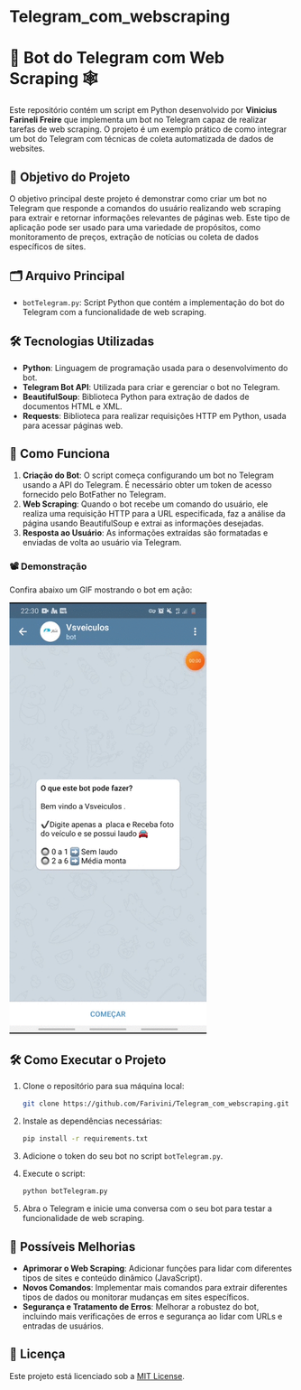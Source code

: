 # Telegram_com_webscraping





# 🤖 Bot do Telegram com Web Scraping 🕸️

Este repositório contém um script em Python desenvolvido por **Vinicius Farineli Freire** que implementa um bot no Telegram capaz de realizar tarefas de web scraping. O projeto é um exemplo prático de como integrar um bot do Telegram com técnicas de coleta automatizada de dados de websites.

## 🎯 Objetivo do Projeto

O objetivo principal deste projeto é demonstrar como criar um bot no Telegram que responde a comandos do usuário realizando web scraping para extrair e retornar informações relevantes de páginas web. Este tipo de aplicação pode ser usado para uma variedade de propósitos, como monitoramento de preços, extração de notícias ou coleta de dados específicos de sites.

## 🗂️ Arquivo Principal

- `botTelegram.py`: Script Python que contém a implementação do bot do Telegram com a funcionalidade de web scraping.

## 🛠️ Tecnologias Utilizadas

- **Python**: Linguagem de programação usada para o desenvolvimento do bot.
- **Telegram Bot API**: Utilizada para criar e gerenciar o bot no Telegram.
- **BeautifulSoup**: Biblioteca Python para extração de dados de documentos HTML e XML.
- **Requests**: Biblioteca para realizar requisições HTTP em Python, usada para acessar páginas web.

## 🚀 Como Funciona

1. **Criação do Bot**: O script começa configurando um bot no Telegram usando a API do Telegram. É necessário obter um token de acesso fornecido pelo BotFather no Telegram.
2. **Web Scraping**: Quando o bot recebe um comando do usuário, ele realiza uma requisição HTTP para a URL especificada, faz a análise da página usando BeautifulSoup e extrai as informações desejadas.
3. **Resposta ao Usuário**: As informações extraídas são formatadas e enviadas de volta ao usuário via Telegram.

### 📽️ Demonstração

Confira abaixo um GIF mostrando o bot em ação:

![Bot Rodando](20201218_223055.gif) 


## 🛠️ Como Executar o Projeto

1. Clone o repositório para sua máquina local:

   ```bash
   git clone https://github.com/Farivini/Telegram_com_webscraping.git
   ```

2. Instale as dependências necessárias:

   ```bash
   pip install -r requirements.txt
   ```

3. Adicione o token do seu bot no script `botTelegram.py`.

4. Execute o script:

   ```bash
   python botTelegram.py
   ```

5. Abra o Telegram e inicie uma conversa com o seu bot para testar a funcionalidade de web scraping.

## 🌟 Possíveis Melhorias

- **Aprimorar o Web Scraping**: Adicionar funções para lidar com diferentes tipos de sites e conteúdo dinâmico (JavaScript).
- **Novos Comandos**: Implementar mais comandos para extrair diferentes tipos de dados ou monitorar mudanças em sites específicos.
- **Segurança e Tratamento de Erros**: Melhorar a robustez do bot, incluindo mais verificações de erros e segurança ao lidar com URLs e entradas de usuários.

## 📄 Licença

Este projeto está licenciado sob a [MIT License](LICENSE).

